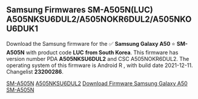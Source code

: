 <h2>Samsung Firmwares SM-A505N(LUC) A505NKSU6DUL2/A505NOKR6DUL2/A505NKOU6DUK1</h2>
Download the Samsung firmware for the ✅ <strong>Samsung Galaxy A50 </strong> ⭐ <strong>SM-A505N</strong> with product code <strong>LUC</strong> <strong> from South Korea</strong>. This firmware has version number PDA <strong>A505NKSU6DUL2</strong> and CSC A505NOKR6DUL2. The operating system of this firmware is Android R , with build date 2021-12-11. Changelist <strong>23200286</strong>.


[SM-A505N](https://samfirm.shop/samsung/model/SM-A505N)
[A505NKSU6DUL2](https://samfirm.shop/samsung/pda/A505NKSU6DUL2)
[Download Firmware Samsung Galaxy A50 SM-A505N](https://samfirm.shop/samsung/firmware/481877)
